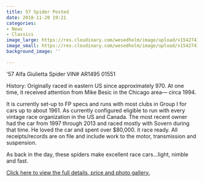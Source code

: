 ```yaml
---
title: 57 Spider Posted
date: 2018-11-20 19:21
categories:
- News
- Classics
image_large: https://res.cloudinary.com/wesedholm/image/upload/v1542741906/assets/57_Spider_3_door_panel%5B1%5D.jpg
image_small: https://res.cloudinary.com/wesedholm/image/upload/v1542741906/assets/57_Spider_3_door_panel%5B1%5D.jpg
background_image: ''

---
```

'57 Alfa Giulietta Spider VIN# AR1495 01551

History: Originally raced in eastern US since approximately 970. At one time, it received attention from Mike Besic in the Chicago area— circa 1994.

It is currently set-up to FP specs and runs with most clubs in Group I for cars up to about 1961. As currently configured eligible to run with every vintage race organization in the US and Canada. The most recent owner had the car from 1997 through 2013 and raced mostly with Sovern during that time. He loved the car and spent over $80,000. it race ready. All receipts/records are on file and include work to the motor, transmission and suspension. 

As back in the day, these spiders make excellent race cars...light, nimble and fast.

[Click here to view the full details, price and photo gallery.](/offers/57-spider/)